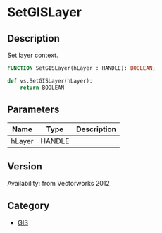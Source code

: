# SetGISLayer

## Description
Set layer context.

```pascal
FUNCTION SetGISLayer(hLayer : HANDLE): BOOLEAN;
```

```python
def vs.SetGISLayer(hLayer):
    return BOOLEAN
```

## Parameters
|Name|Type|Description|
|---|---|---|
|hLayer|HANDLE|   |

## Version
Availability: from Vectorworks 2012

## Category
* [GIS](../Categories/GIS.md)
